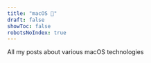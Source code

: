 ```yaml
---
title: "macOS 🍏"
draft: false
showToc: false
robotsNoIndex: true
---
```


All my posts about various macOS technologies